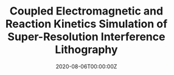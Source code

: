 ---
title: "​Coupled Electromagnetic and Reaction Kinetics Simulation of Super-Resolution Interference Lithography"
authors:
- Habib, A.
- Vijayamohanan, H.
- Sundararaman, R.
- Ullal, C.K.

#author_notes:
date: "2020-08-06T00:00:00Z"
doi: "10.1021/acs.jpcb.0c05194"

# Publication type.
# Legend: 0 = Uncategorized; 1 = Conference paper; 2 = Journal article;
# 3 = Preprint / Working Paper; 4 = Report; 5 = Book; 6 = Book section;
# 7 = Thesis; 8 = Patent
publication_types: ["2"]

# Publication name and optional abbreviated publication name.
publication: "*Journal of Physical Chemistry B*, Accepted"

---